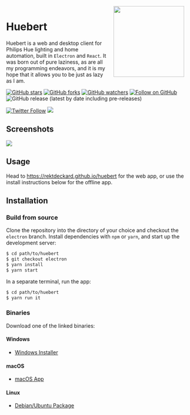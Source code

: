 <img src="https://i.imgur.com/SHFIm8n.png" width="192" align="right" hspace="20" />

# Huebert
Huebert is a web and desktop client for Philips Hue lighting and home automation, built in `Electron`  and `React`. It was born out of pure laziness, as are all my programming endeavors, and it is my hope that it allows you to be just as lazy as I am.

[![GitHub stars](https://img.shields.io/github/stars/rektdeckard/huebert?style=flat-square&label=Star)](https://github.com/rektdeckard/huebert)
[![GitHub forks](https://img.shields.io/github/forks/rektdeckard/huebert?style=flat-square&label=Fork)](https://github.com/rektdeckard/huebert/fork)
[![GitHub watchers](https://img.shields.io/github/watchers/rektdeckard/huebert?style=flat-square&label=Watch)](https://github.com/rektdeckard/huebert)
[![Follow on GitHub](https://img.shields.io/github/followers/rektdeckard?style=flat-square&label=Follow)](https://github.com/rektdeckard)
![GitHub release (latest by date including pre-releases)](https://img.shields.io/github/v/release/rektdeckard/huebert?include_prereleases&label=Release&style=flat-square)

[![Twitter Follow](https://img.shields.io/twitter/follow/friedtm.svg?style=flat-square)](https://twitter.com/friedtm)
[![](https://img.shields.io/badge/paypal-buy%20me%20a%20coffee-green.svg?style=flat-square)](https://paypal.me/TobiasFried)

## Screenshots
<img src="https://i.imgur.com/oFrJEbZ.jpg" align="center" />

## Usage
Head to https://rektdeckard.github.io/huebert for the web app, or use the install instructions below for the offline app.

## Installation

### Build from source
Clone the repository into the directory of your choice and checkout the `electron` branch. Install dependencies with `npm` or `yarn`, and start up the development server:
```bash
$ cd path/to/huebert
$ git checkout electron
$ yarn install
$ yarn start
```
In a separate terminal, run the app:
```bash
$ cd path/to/huebert
$ yarn run it
```

### Binaries
Download one of the linked binaries:

#### Windows
- [Windows Installer](https://github.com/rektdeckard/huebert/releases/download/v0.1.3/huebert-0.1.3-windows.exe)

#### macOS
- [macOS App](https://github.com/rektdeckard/huebert/releases/download/v0.1.3/huebert-0.1.3-mac.dmg)

#### Linux
- [Debian/Ubuntu Package](https://github.com/rektdeckard/huebert/releases/download/v0.1.3/huebert-0.1.3-debian-ubuntu-amd64.deb)
  
